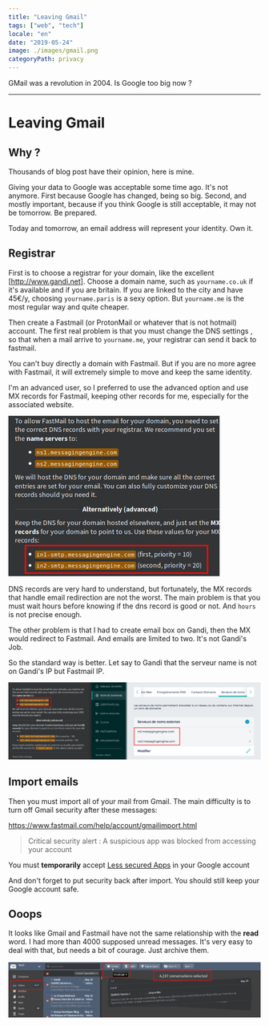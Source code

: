 ```yaml
---
title: "Leaving Gmail"
tags: ["web", "tech"]
locale: "en"
date: "2019-05-24"
image: ./images/gmail.png
categoryPath: privacy
---
```


GMail was a revolution in 2004. Is Google too big now ?

---


Leaving Gmail
====


Why ?
----

Thousands of blog post have their opinion, here is mine.

Giving your data to Google was acceptable some time ago. It's not anymore. First because Google has changed, being so big. Second, and mostly important,
because if you think Google is still acceptable, it may not be tomorrow. Be prepared.

Today and tomorrow, an email address will represent your identity. Own it.

Registrar
---


First is to choose a registrar for your domain, like the excellent [http://www.gandi.net].
 Choose a domain name, such as `yourname.co.uk` if it's available and if you are britain.
If you are linked to the city and have 45€/y, choosing `yourname.paris` is a sexy option. But `yourname.me` is the most regular way and quite cheaper.


Then create a Fastmail (or ProtonMail or whatever that is not hotmail) account. The first real problem is that you must change the DNS settings
, so that when a mail arrive to `yourname.me`, your registrar can send it back to fastmail.
 
You can't buy directly a domain with Fastmail. But if you are no more agree with Fastmail, it will extremely simple to move and keep the same identity.   




I'm an advanced user, so I preferred to use the advanced option and use MX records for Fastmail, keeping other records for me, especially for the associated website.

![DNS Record in Fastmail](./images/dns-fastmail.png)


DNS records are very hard to understand, but fortunately, the MX records that handle email redirection are not the worst. 
The main problem is that you must wait hours before knowing if the dns record is good or not. And `hours` is not precise enough.

The other problem is that I had to create email box on Gandi, then the MX would redirect to Fastmail. And emails are limited to two. It's not Gandi's Job.

So the standard way is better. Let say to Gandi that the serveur name is not on Gandi's IP but Fastmail IP.

![DNS Servers in Gandi](./images/dns-servers.png)



Import emails
----


Then you must import all of your mail from Gmail. The main difficulty is to turn off Gmail security after these messages:

https://www.fastmail.com/help/account/gmailimport.html




>Critical security alert : A suspicious app was blocked from accessing your account


You must **temporarily** accept [Less secured Apps](https://myaccount.google.com/lesssecureapps) in your Google account

And don't forget to put security back after import. You should still keep your Google account safe.


Ooops
----

It looks like Gmail and Fastmail have not the same relationship with the **read** word. I had more than 4000 supposed 
unread messages. It's very easy to deal with that, but needs a bit of courage. Just archive them.

![](./images/archive.png) 

 



